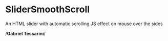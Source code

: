 # SliderSmoothScroll
An HTML slider with automatic scrolling JS effect on mouse over the sides

/**Gabriel Tessarini**/
